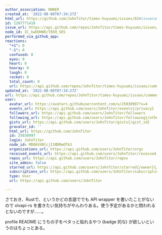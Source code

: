 ```yaml
---
author_association: OWNER
created_at: '2022-08-08T07:34:27Z'
html_url: https://github.com/JohnTitor/times-huyuumi/issues/82#issuecomment-1207771410
id: 1207771410
issue_url: https://api.github.com/repos/JohnTitor/times-huyuumi/issues/82
node_id: IC_kwDOHWEcT85H_SES
performed_via_github_app: 
reactions:
  "+1": 0
  "-1": 0
  confused: 0
  eyes: 0
  heart: 0
  hooray: 0
  laugh: 0
  rocket: 0
  total_count: 0
  url: https://api.github.com/repos/JohnTitor/times-huyuumi/issues/comments/1207771410/reactions
updated_at: '2022-08-08T07:34:27Z'
url: https://api.github.com/repos/JohnTitor/times-huyuumi/issues/comments/1207771410
user:
  avatar_url: https://avatars.githubusercontent.com/u/25030997?v=4
  events_url: https://api.github.com/users/JohnTitor/events{/privacy}
  followers_url: https://api.github.com/users/JohnTitor/followers
  following_url: https://api.github.com/users/JohnTitor/following{/other_user}
  gists_url: https://api.github.com/users/JohnTitor/gists{/gist_id}
  gravatar_id: ''
  html_url: https://github.com/JohnTitor
  id: 25030997
  login: JohnTitor
  node_id: MDQ6VXNlcjI1MDMwOTk3
  organizations_url: https://api.github.com/users/JohnTitor/orgs
  received_events_url: https://api.github.com/users/JohnTitor/received_events
  repos_url: https://api.github.com/users/JohnTitor/repos
  site_admin: false
  starred_url: https://api.github.com/users/JohnTitor/starred{/owner}{/repo}
  subscriptions_url: https://api.github.com/users/JohnTitor/subscriptions
  type: User
  url: https://api.github.com/users/JohnTitor

---
```

さておき、Rustで、というかどの言語ででも API wrapper を書いたことがないので xivapi-rs を書きたい気持ちがやんわりある。使う予定があるかと問われるとないのですが……。

profile README にうちの子をペタっと貼れるやつ (badge 的な) が欲しいというのはちょっとある。